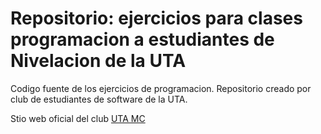 # Repositorio: ejercicios para clases programacion a estudiantes de Nivelacion de la UTA
Codigo fuente de los ejercicios de programacion.
Repositorio creado por club de estudiantes de software de la UTA.


Stio web oficial del club [UTA MC](https://utamc.org/)
